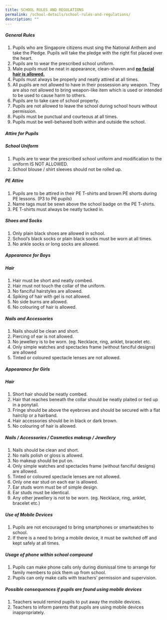 ```yaml
---
title: SCHOOL RULES AND REGULATIONS
permalink: /school-details/school-rules-and-regulations/
description: ""
---
```


##### **General Rules**
1. Pupils who are Singapore citizens must sing the National Anthem and take the Pledge. Pupils will take the pledge with the right fist placed over the heart.
2. Pupils are to wear the prescribed school uniform.
3. Male pupils must be neat in appearance, clean-shaven and **<u>no facial hair is allowed.</u>**
4. Pupils must always be properly and neatly attired at all times.
5. All pupils are not allowed to have in their possession any weapon. They are also not allowed to bring weapon-like item which is used or intended to be used to cause harm to others.
6. Pupils are to take care of school property.
7. Pupils are not allowed to leave the school during school hours without permission.
8. Pupils must be punctual and courteous at all times.
9. Pupils must be well-behaved both within and outside the school.

##### **Attire for Pupils**
##### **School Uniform**
1. Pupils are to wear the prescribed school uniform and modification to the uniform IS NOT ALLOWED.
2. School blouse / shirt sleeves should not be rolled up.

##### **PE Attire**
1. Pupils are to be attired in their PE T-shirts and brown PE shorts during PE lessons. (P3 to P6 pupils)
2. Name tags must be sewn above the school badge on the PE T-shirts.
3. PE T-shirts must always be neatly tucked in.

##### **Shoes and Socks**
1. Only plain black shoes are allowed in school.
2. School’s black socks or plain black socks must be worn at all times.
3. No ankle socks or long socks are allowed.

##### **Appearance for Boys**
##### **Hair**
1. Hair must be short and neatly combed.
2. Hair must not touch the collar of the uniform.
3. No fanciful hairstyles are allowed.
4. Spiking of hair with gel is not allowed.
5. No side burns are allowed.
6. No colouring of hair is allowed.

##### **Nails and Accessories**
1. Nails should be clean and short.
2. Piercing of ear is not allowed.
3. No jewellery is to be worn. (eg. Necklace, ring, anklet, bracelet etc.
4. Only simple watches and spectacles frame (without fanciful designs) are allowed
5. Tinted or coloured spectacle lenses are not allowed.

##### **Appearance for Girls**
##### **Hair**
1. Short hair should be neatly combed.
2. Hair that reaches beneath the collar should be neatly plaited or tied up in a ponytail.
3. Fringe should be above the eyebrows and should be secured with a flat hairclip or a hairband.
4. Hair accessories should be in black or dark brown.
5. No colouring of hair is allowed.

##### **Nails / Accessories / Cosmetics makeup / Jewellery**
1. Nails should be clean and short.
2. No nails polish or gloss is allowed.
3. No makeup should be put on.
4. Only simple watches and spectacles frame (without fanciful designs) are allowed.
5. Tinted or coloured spectacle lenses are not allowed.
6. Only one ear stud on each ear is allowed.
7. Ear studs worn must be of simple design.
8. Ear studs must be identical.
9. Any other jewellery is not to be worn. (eg. Necklace, ring, anklet, bracelet etc.)

##### **Use of Mobile Devices**
1. Pupils are not encouraged to bring smartphones or smartwatches to school.
2. If there is a need to bring a mobile device, it must be switched off and kept safely at all times.

##### **Usage of phone within school compound**
1. Pupils can make phone calls only during dismissal time to arrange for family members to pick them up from school.
2. Pupils can only make calls with teachers’ permission and supervision.

##### **Possible consequences if pupils are found using mobile devices**
1. Teachers would remind pupils to put away the mobile devices.
2. Teachers to inform parents that pupils are using mobile devices inappropriately.